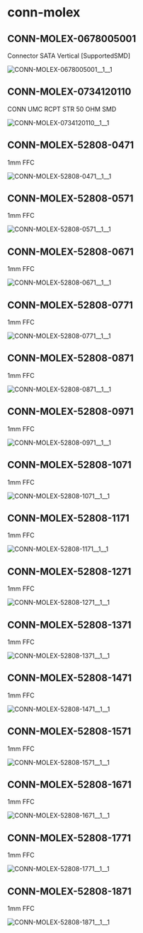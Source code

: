 # conn-molex

## CONN-MOLEX-0678005001
Connector SATA Vertical [SupportedSMD]

![CONN-MOLEX-0678005001__1__1](/images/conn-molex__CONN-MOLEX-0678005001__1__1.png?raw=true) 

## CONN-MOLEX-0734120110
CONN UMC RCPT STR 50 OHM SMD

![CONN-MOLEX-0734120110__1__1](/images/conn-linx__CONN-CONSMA001__1__1.png?raw=true) 

## CONN-MOLEX-52808-0471
1mm FFC

![CONN-MOLEX-52808-0471__1__1](/images/conn-molex__CONN-MOLEX-52808-0471__1__1.png?raw=true) 

## CONN-MOLEX-52808-0571
1mm FFC

![CONN-MOLEX-52808-0571__1__1](/images/conn-molex__CONN-MOLEX-52808-0571__1__1.png?raw=true) 

## CONN-MOLEX-52808-0671
1mm FFC

![CONN-MOLEX-52808-0671__1__1](/images/conn-molex__CONN-MOLEX-52808-0671__1__1.png?raw=true) 

## CONN-MOLEX-52808-0771
1mm FFC

![CONN-MOLEX-52808-0771__1__1](/images/conn-molex__CONN-MOLEX-52808-0771__1__1.png?raw=true) 

## CONN-MOLEX-52808-0871
1mm FFC

![CONN-MOLEX-52808-0871__1__1](/images/conn-molex__CONN-MOLEX-52808-0871__1__1.png?raw=true) 

## CONN-MOLEX-52808-0971
1mm FFC

![CONN-MOLEX-52808-0971__1__1](/images/conn-molex__CONN-MOLEX-52808-0971__1__1.png?raw=true) 

## CONN-MOLEX-52808-1071
1mm FFC

![CONN-MOLEX-52808-1071__1__1](/images/conn-molex__CONN-MOLEX-52808-1071__1__1.png?raw=true) 

## CONN-MOLEX-52808-1171
1mm FFC

![CONN-MOLEX-52808-1171__1__1](/images/conn-molex__CONN-MOLEX-52808-1171__1__1.png?raw=true) 

## CONN-MOLEX-52808-1271
1mm FFC

![CONN-MOLEX-52808-1271__1__1](/images/conn-molex__CONN-MOLEX-52808-1271__1__1.png?raw=true) 

## CONN-MOLEX-52808-1371
1mm FFC

![CONN-MOLEX-52808-1371__1__1](/images/conn-molex__CONN-MOLEX-52808-1371__1__1.png?raw=true) 

## CONN-MOLEX-52808-1471
1mm FFC

![CONN-MOLEX-52808-1471__1__1](/images/conn-molex__CONN-MOLEX-52808-1471__1__1.png?raw=true) 

## CONN-MOLEX-52808-1571
1mm FFC

![CONN-MOLEX-52808-1571__1__1](/images/conn-molex__CONN-MOLEX-52808-1571__1__1.png?raw=true) 

## CONN-MOLEX-52808-1671
1mm FFC

![CONN-MOLEX-52808-1671__1__1](/images/conn-molex__CONN-MOLEX-52808-1671__1__1.png?raw=true) 

## CONN-MOLEX-52808-1771
1mm FFC

![CONN-MOLEX-52808-1771__1__1](/images/conn-molex__CONN-MOLEX-52808-1771__1__1.png?raw=true) 

## CONN-MOLEX-52808-1871
1mm FFC

![CONN-MOLEX-52808-1871__1__1](/images/conn-molex__CONN-MOLEX-52808-1871__1__1.png?raw=true) 


